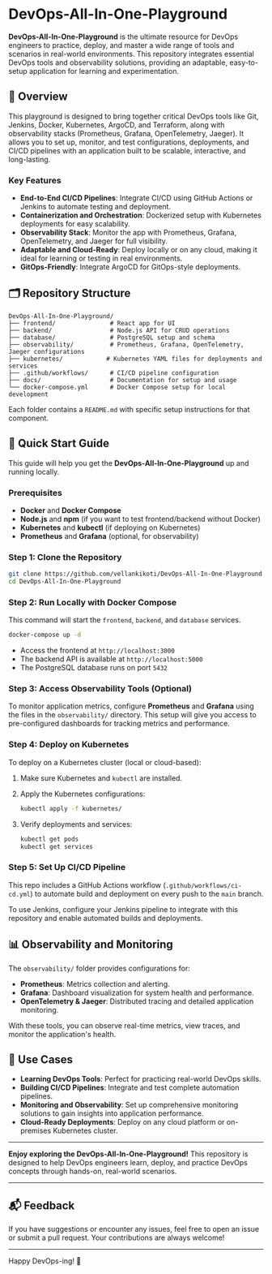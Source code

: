 
# DevOps-All-In-One-Playground

**DevOps-All-In-One-Playground** is the ultimate resource for DevOps engineers to practice, deploy, and master a wide range of tools and scenarios in real-world environments. This repository integrates essential DevOps tools and observability solutions, providing an adaptable, easy-to-setup application for learning and experimentation.

## 📖 Overview

This playground is designed to bring together critical DevOps tools like Git, Jenkins, Docker, Kubernetes, ArgoCD, and Terraform, along with observability stacks (Prometheus, Grafana, OpenTelemetry, Jaeger). It allows you to set up, monitor, and test configurations, deployments, and CI/CD pipelines with an application built to be scalable, interactive, and long-lasting.

### Key Features
- **End-to-End CI/CD Pipelines**: Integrate CI/CD using GitHub Actions or Jenkins to automate testing and deployment.
- **Containerization and Orchestration**: Dockerized setup with Kubernetes deployments for easy scalability.
- **Observability Stack**: Monitor the app with Prometheus, Grafana, OpenTelemetry, and Jaeger for full visibility.
- **Adaptable and Cloud-Ready**: Deploy locally or on any cloud, making it ideal for learning or testing in real environments.
- **GitOps-Friendly**: Integrate ArgoCD for GitOps-style deployments.

## 🗂 Repository Structure

```plaintext
DevOps-All-In-One-Playground/
├── frontend/               # React app for UI
├── backend/                # Node.js API for CRUD operations
├── database/               # PostgreSQL setup and schema
├── observability/          # Prometheus, Grafana, OpenTelemetry, Jaeger configurations
├── kubernetes/            # Kubernetes YAML files for deployments and services
├── .github/workflows/      # CI/CD pipeline configuration
├── docs/                   # Documentation for setup and usage
└── docker-compose.yml      # Docker Compose setup for local development
```

Each folder contains a `README.md` with specific setup instructions for that component.

## 🚀 Quick Start Guide

This guide will help you get the **DevOps-All-In-One-Playground** up and running locally.

### Prerequisites
- **Docker** and **Docker Compose**
- **Node.js** and **npm** (if you want to test frontend/backend without Docker)
- **Kubernetes** and **kubectl** (if deploying on Kubernetes)
- **Prometheus** and **Grafana** (optional, for observability)

### Step 1: Clone the Repository
```bash
git clone https://github.com/vellankikoti/DevOps-All-In-One-Playground.git
cd DevOps-All-In-One-Playground
```

### Step 2: Run Locally with Docker Compose
This command will start the `frontend`, `backend`, and `database` services.
```bash
docker-compose up -d
```

- Access the frontend at `http://localhost:3000`
- The backend API is available at `http://localhost:5000`
- The PostgreSQL database runs on port `5432`

### Step 3: Access Observability Tools (Optional)
To monitor application metrics, configure **Prometheus** and **Grafana** using the files in the `observability/` directory. This setup will give you access to pre-configured dashboards for tracking metrics and performance.

### Step 4: Deploy on Kubernetes
To deploy on a Kubernetes cluster (local or cloud-based):
1. Make sure Kubernetes and `kubectl` are installed.
2. Apply the Kubernetes configurations:

   ```bash
   kubectl apply -f kubernetes/
   ```

3. Verify deployments and services:
   ```bash
   kubectl get pods
   kubectl get services
   ```

### Step 5: Set Up CI/CD Pipeline
This repo includes a GitHub Actions workflow (`.github/workflows/ci-cd.yml`) to automate build and deployment on every push to the `main` branch.

To use Jenkins, configure your Jenkins pipeline to integrate with this repository and enable automated builds and deployments.

## 📊 Observability and Monitoring

The `observability/` folder provides configurations for:
- **Prometheus**: Metrics collection and alerting.
- **Grafana**: Dashboard visualization for system health and performance.
- **OpenTelemetry & Jaeger**: Distributed tracing and detailed application monitoring.

With these tools, you can observe real-time metrics, view traces, and monitor the application's health.

## 🎯 Use Cases

- **Learning DevOps Tools**: Perfect for practicing real-world DevOps skills.
- **Building CI/CD Pipelines**: Integrate and test complete automation pipelines.
- **Monitoring and Observability**: Set up comprehensive monitoring solutions to gain insights into application performance.
- **Cloud-Ready Deployments**: Deploy on any cloud platform or on-premises Kubernetes cluster.

---

**Enjoy exploring the DevOps-All-In-One-Playground!** This repository is designed to help DevOps engineers learn, deploy, and practice DevOps concepts through hands-on, real-world scenarios.

---

## 📬 Feedback

If you have suggestions or encounter any issues, feel free to open an issue or submit a pull request. Your contributions are always welcome!

---

Happy DevOps-ing! 🚀
